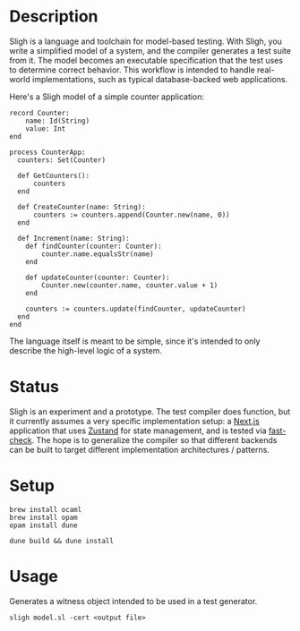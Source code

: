 # Description

Sligh is a language and toolchain for model-based testing. With Sligh, you write a simplified model of a system, and the compiler generates a test suite from it. The model becomes an executable specification that the test uses to determine correct behavior. This workflow is intended to handle real-world implementations, such as typical database-backed web applications.

Here's a Sligh model of a simple counter application:

```
record Counter:
    name: Id(String)
    value: Int
end

process CounterApp:
  counters: Set(Counter)

  def GetCounters():
      counters
  end

  def CreateCounter(name: String):
      counters := counters.append(Counter.new(name, 0))
  end

  def Increment(name: String):
    def findCounter(counter: Counter):
        counter.name.equalsStr(name)
    end

    def updateCounter(counter: Counter):
        Counter.new(counter.name, counter.value + 1)
    end

    counters := counters.update(findCounter, updateCounter)
  end
end
```

The language itself is meant to be simple, since it's intended to only describe the high-level logic of a system. 

# Status

Sligh is an experiment and a prototype. The test compiler does function, but it currently assumes a very specific implementation setup: a [Next.js](https://nextjs.org/) application that uses [Zustand](https://github.com/pmndrs/zustand) for state management, and is tested via [fast-check](https://github.com/dubzzz/fast-check). The hope is to generalize the compiler so that different backends can be built to target different implementation architectures / patterns.

# Setup

```
brew install ocaml
brew install opam
opam install dune

dune build && dune install
```

# Usage

Generates a witness object intended to be used in a test generator.

```
sligh model.sl -cert <output file>
```

